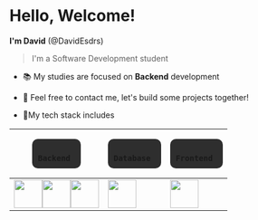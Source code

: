 # Hello, Welcome!

  **I'm David** (@DavidEsdrs)
 >I'm a Software Development student

- 📚 My studies are focused on **Backend** development
- 💪 Feel free to contact me, let's build some projects together!

- 🚀My tech stack includes


| <pre style="display: inline-block; background-color: #2e2e2e; padding: 10px; border-radius: 10px"><code> Backend </code></pre> | <pre style="display: inline-block; background-color: #2e2e2e; padding: 10px; border-radius: 10px"><code> Database </code></pre> | <pre style="display: inline-block; background-color: #2e2e2e; padding: 10px; border-radius: 10px"><code> Frontend </code></pre> |
|--------------------------------------------------------|-------------------------------------------------------|-------------------------------------------------------|
| [<img src="https://cdn.jsdelivr.net/gh/devicons/devicon/icons/nodejs/nodejs-original.svg" style="width: 50px">](link-do-nodejs "NodeJs")[<img src="https://cdn.jsdelivr.net/gh/devicons/devicon/icons/typescript/typescript-original.svg" style="width: 50px">](link-do-nodejs "Typescript")[<img src="https://cdn.jsdelivr.net/gh/devicons/devicon/icons/csharp/csharp-original.svg" style="width: 50px">](link-do-nodejs "CSharp") | [<img src="https://cdn.jsdelivr.net/gh/devicons/devicon/icons/mysql/mysql-original.svg" style="width: 50px">](link-do-nodejs "MySQL") | [<img src="https://cdn.jsdelivr.net/gh/devicons/devicon/icons/react/react-original.svg" style="width: 50px">](link-do-nodejs "React") |
